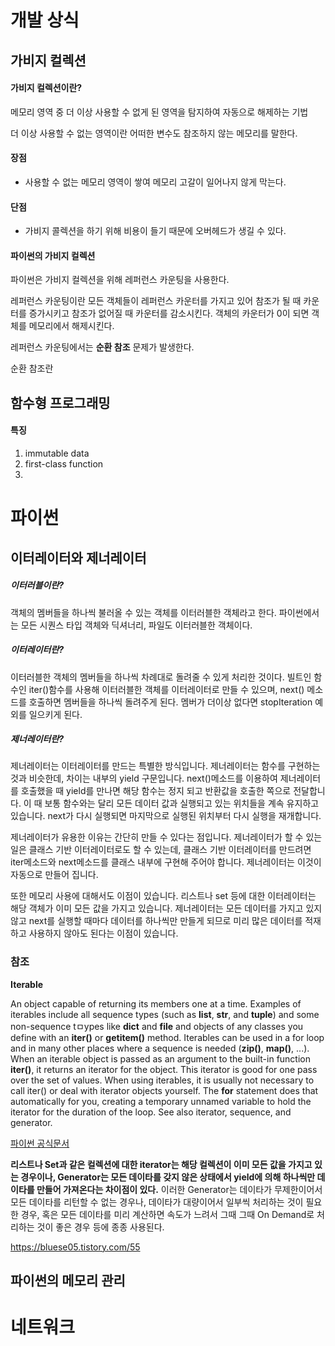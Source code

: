 # 개발 상식



## 가비지 컬렉션



#### 가비지 컬렉션이란?



메모리 영역 중 더 이상 사용할 수 없게 된 영역을 탐지하여 자동으로 해제하는 기법

더 이상 사용할 수 없는 영역이란 어떠한 변수도 참조하지 않는 메모리를 말한다.



####  장점

- 사용할 수 없는 메모리 영역이 쌓여 메모리 고갈이 일어나지 않게 막는다.

####  단점

- 가비지 콜렉션을 하기 위해 비용이 들기 때문에 오버헤드가 생길 수 있다.





#### 파이썬의 가비지 컬렉션



파이썬은 가비지 컬렉션을 위해 레퍼런스 카운팅을 사용한다. 

레퍼런스 카운팅이란 모든 객체들이 레퍼런스 카운터를 가지고 있어 참조가 될 때 카운터를 증가시키고 참조가 없어질 때 카운터를 감소시킨다. 객체의 카운터가 0이 되면 객체를 메모리에서 해제시킨다.



레퍼런스 카운팅에서는 **순환 참조** 문제가 발생한다. 

순환 참조란 



## 함수형 프로그래밍



####  특징

1. immutable data
2. first-class function
3. 



# 파이썬



## 이터레이터와 제너레이터



##### 이터러블이란?

객체의 멤버들을 하나씩 불러올 수 있는 객체를 이터러블한 객체라고 한다. 파이썬에서는 모든 시퀀스 타입 객체와  딕셔너리, 파일도 이터러블한 객체이다.



##### 이터레이터란?

이터러블한 객체의 멤버들을 하나씩 차례대로 돌려줄 수 있게 처리한 것이다.  빌트인 함수인 iter()함수를 사용해 이터러블한 객체를 이터레이터로 만들 수 있으며,  next() 메소드를 호출하면 멤버들을 하나씩 돌려주게 된다. 멤버가 더이상 없다면 stopIteration 예외를 일으키게 된다.



##### 제너레이터란?

제너레이터는 이터레이터를 만드는 특별한 방식입니다. 제너레이터는 함수를 구현하는 것과 비슷한데, 차이는  내부의 yield 구문입니다. next()메소드를 이용하여 제너레이터를 호출했을 때 yield를 만나면  해당 함수는 정지 되고 반환값을 호출한 쪽으로 전달합니다. 이 때 보통 함수와는 달리 모든 데이터 값과 실행되고 있는 위치들을 계속 유지하고 있습니다. next가 다시 실행되면 마지막으로 실행된 위치부터 다시 실행을 재개합니다.



제너레이터가 유용한 이유는 간단히 만들 수 있다는 점입니다. 제너레이터가 할 수 있는 일은 클래스 기반 이터레이터로도 할 수 있는데, 클래스 기반 이터레이터를 만드려면 iter메소드와 next메소드를 클래스 내부에 구현해 주어야 합니다. 제너레이터는 이것이 자동으로 만들어 집니다.

또한 메모리 사용에 대해서도 이점이 있습니다. 리스트나 set 등에 대한 이터레이터는 해당 객체가 이미 모든 값을 가지고 있습니다. 제너레이터는 모든 데이터를 가지고 있지 않고 next를 실행할 때마다 데이터를 하나씩만 만들게 되므로 미리 많은 데이터를 적재하고 사용하지 않아도 된다는 이점이 있습니다.

###  참조

**Iterable**



 An object capable of returning its members one at a time. Examples of iterables include all sequence types (such as **list**, **str**, and **tuple**) and some non-sequence tㅁypes like **dict** and **file** and objects of any classes you define with an **__iter__()** or **__getitem__()** method. Iterables can be used in a for loop and in many other places where a sequence is needed (**zip()**, **map()**, ...). When an iterable object is passed as an argument to the built-in function **iter()**, it returns an iterator for the object. This iterator is good for one  pass over the set of values. When using iterables, it is usually not  necessary to call iter() or deal with iterator objects yourself. The **for** statement does that automatically for you, creating a temporary unnamed variable  to hold the iterator for the duration of the loop. See also iterator,  sequence, and generator.

[파이썬 공식문서](https://docs.python.org/ko/3/glossary.html#term-iterator)





**리스트나 Set과 같은 컬렉션에 대한 iterator는 해당 컬렉션이 이미 모든 값을 가지고 있는 경우이나,    Generator는 모든 데이타를 갖지 않은 상태에서 yield에 의해 하나씩만 데이타를 만들어 가져온다는 차이점이 있다.**    이러한 Generator는 데이타가 무제한이어서 모든 데이타를 리턴할 수 없는 경우나, 데이타가 대량이어서 일부씩 처리하는 것이 필요한 경우,  혹은 모든 데이타를 미리 계산하면 속도가 느려서 그때 그때 On Demand로 처리하는 것이 좋은 경우 등에 종종 사용된다. 

https://bluese05.tistory.com/55



## 파이썬의 메모리 관리













# 네트워크 

